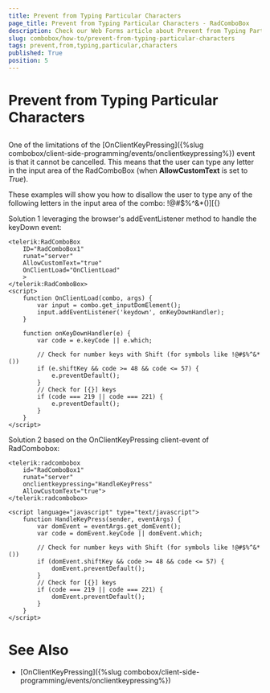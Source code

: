 ```yaml
---
title: Prevent from Typing Particular Characters
page_title: Prevent from Typing Particular Characters - RadComboBox
description: Check our Web Forms article about Prevent from Typing Particular Characters.
slug: combobox/how-to/prevent-from-typing-particular-characters
tags: prevent,from,typing,particular,characters
published: True
position: 5
---
```


# Prevent from Typing Particular Characters



## 

One of the limitations of the [OnClientKeyPressing]({%slug combobox/client-side-programming/events/onclientkeypressing%}) event is that it cannot be cancelled. This means that the user can type any letter in the input area of the RadComboBox (when **AllowCustomText** is set to *True*).

These examples will show you how to disallow the user to type any of the following letters in the input area of the combo: !@#$%^&*()][{}

Solution 1 leveraging the browser's addEventListener method to handle the keyDown event:

````ASPX
<telerik:RadComboBox
    ID="RadComboBox1"
    runat="server"
    AllowCustomText="true"
    OnClientLoad="OnClientLoad"
    >
</telerik:RadComboBox>
<script>
    function OnClientLoad(combo, args) {
        var input = combo.get_inputDomElement();
        input.addEventListener('keydown', onKeyDownHandler);
    }

    function onKeyDownHandler(e) {
        var code = e.keyCode || e.which;

        // Check for number keys with Shift (for symbols like !@#$%^&*())
        if (e.shiftKey && code >= 48 && code <= 57) {
            e.preventDefault();
        }
        // Check for [{}] keys
        if (code === 219 || code === 221) {
            e.preventDefault();
        }
    }
</script>
````

Solution 2 based on the OnClientKeyPressing client-event of RadCombobox:

````ASPX
<telerik:radcombobox 
    id="RadComboBox1" 
    runat="server" 
    onclientkeypressing="HandleKeyPress"
    AllowCustomText="true">
</telerik:radcombobox>

<script language="javascript" type="text/javascript">
    function HandleKeyPress(sender, eventArgs) {
        var domEvent = eventArgs.get_domEvent();
        var code = domEvent.keyCode || domEvent.which;

        // Check for number keys with Shift (for symbols like !@#$%^&*())
        if (domEvent.shiftKey && code >= 48 && code <= 57) {
            domEvent.preventDefault();
        }
        // Check for [{}] keys
        if (code === 219 || code === 221) {
            domEvent.preventDefault();
        }
    }
</script>
````


# See Also

 * [OnClientKeyPressing]({%slug combobox/client-side-programming/events/onclientkeypressing%})
